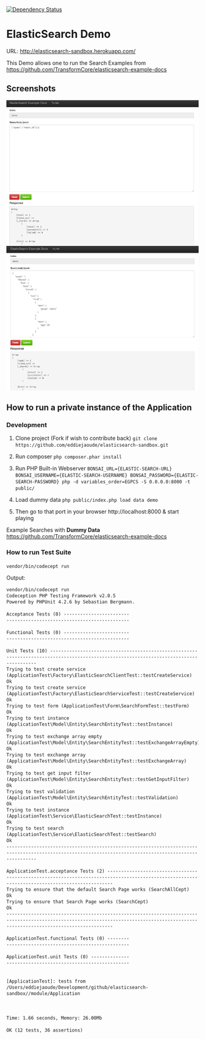 [![Dependency Status](https://www.versioneye.com/user/projects/542e331ebeeeeefccb000138/badge.svg?style=flat)](https://www.versioneye.com/user/projects/542e331ebeeeeefccb000138)

# ElasticSearch Demo

URL: http://elasticsearch-sandbox.herokuapp.com/

This Demo allows one to run the Search Examples from https://github.com/TransformCore/elasticsearch-example-docs

## Screenshots

![Search All](docs/screenshots/search-all.png)
![Search Filter](docs/screenshots/search-filter.png)

## How to run a private instance of the Application

### Development

1. Clone project (Fork if wish to contribute back)
`git clone https://github.com/eddiejaoude/elasticsearch-sandbox.git`

2. Run composer
`php composer.phar install`

2. Run PHP Built-in Webserver
`BONSAI_URL={ELASTIC-SEARCH-URL} BONSAI_USERNAME={ELASTIC-SEARCH-USERNAME} BONSAI_PASSWORD={ELASTIC-SEARCH-PASSWORD} php -d variables_order=EGPCS -S 0.0.0.0:8000 -t public/`

3. Load dummy data
`php public/index.php load data demo`

3. Then go to that port in your browser http://localhost:8000 & start playing

Example Searches with **Dummy Data** https://github.com/TransformCore/elasticsearch-example-docs

### How to run Test Suite

`vendor/bin/codecept run`

Output:
```
vendor/bin/codecept run
Codeception PHP Testing Framework v2.0.5
Powered by PHPUnit 4.2.6 by Sebastian Bergmann.

Acceptance Tests (0) ------------------------
---------------------------------------------

Functional Tests (0) ------------------------
---------------------------------------------

Unit Tests (10) ---------------------------------------------------------------------------------------------------------------------------------------
Trying to test create service (ApplicationTest\Factory\ElasticSearchClientTest::testCreateService)                                                Ok
Trying to test create service (ApplicationTest\Factory\ElasticSearchServiceTest::testCreateService)                                               Ok
Trying to test form (ApplicationTest\Form\SearchFormTest::testForm)                                                                               Ok
Trying to test instance (ApplicationTest\Model\Entity\SearchEntityTest::testInstance)                                                             Ok
Trying to test exchange array empty (ApplicationTest\Model\Entity\SearchEntityTest::testExchangeArrayEmpty)                                       Ok
Trying to test exchange array (ApplicationTest\Model\Entity\SearchEntityTest::testExchangeArray)                                                  Ok
Trying to test get input filter (ApplicationTest\Model\Entity\SearchEntityTest::testGetInputFilter)                                               Ok
Trying to test validation (ApplicationTest\Model\Entity\SearchEntityTest::testValidation)                                                         Ok
Trying to test instance (ApplicationTest\Service\ElasticSearchTest::testInstance)                                                                 Ok
Trying to test search (ApplicationTest\Service\ElasticSearchTest::testSearch)                                                                     Ok
-------------------------------------------------------------------------------------------------------------------------------------------------------

ApplicationTest.acceptance Tests (2) ----------------------------------------------------------------------------------------------------------------------------------------------
Trying to ensure that the default Search Page works (SearchAllCept)                                                                                                           Ok
Trying to ensure that Search Page works (SearchCept)                                                                                                                          Ok
-----------------------------------------------------------------------------------------------------------------------------------------------------------------------------------

ApplicationTest.functional Tests (0) --------
---------------------------------------------

ApplicationTest.unit Tests (0) --------------
---------------------------------------------


[ApplicationTest]: tests from /Users/eddiejaoude/Development/github/elasticsearch-sandbox//module/Application



Time: 1.66 seconds, Memory: 26.00Mb

OK (12 tests, 36 assertions)
```
